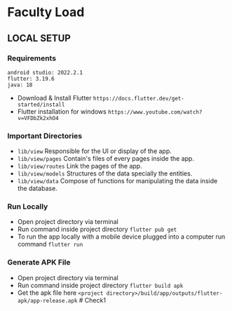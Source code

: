 # Faculty Load

## LOCAL SETUP

### Requirements
```
android studio: 2022.2.1
flutter: 3.19.6
java: 18
```
- Download & Install Flutter ```https://docs.flutter.dev/get-started/install```
- Flutter installation for windows ```https://www.youtube.com/watch?v=VFDbZk2xhO4```

### Important Directories
- ```lib/view``` Responsible for the UI or display of the app.
- ```lib/view/pages``` Contain's files of every pages inside the app.
- ```lib/view/routes``` Link the pages of the app.
- ```lib/view/models``` Structures of the data specially the entities.
- ```lib/view/data``` Compose of functions for manipulating the data inside the database.

### Run Locally
- Open project directory via terminal
- Run command inside project directory ```flutter pub get```
- To run the app locally with a mobile device plugged into a computer run command ```flutter run```

### Generate APK File
- Open project directory via terminal
- Run command inside project directory ```flutter build apk```
- Get the apk file here ```<project directory>/build/app/outputs/flutter-apk/app-release.apk```
#   C h e c k 1  
 